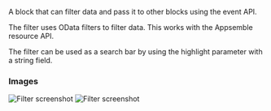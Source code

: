 A block that can filter data and pass it to other blocks using the event API.

The filter uses OData filters to filter data. This works with the Appsemble resource API.

The filter can be used as a search bar by using the highlight parameter with a string field.

### Images

![Filter screenshot](https://gitlab.com/appsemble/appsemble/-/raw/0.31.1-test.5/config/assets/filter.png)
![Filter screenshot](https://gitlab.com/appsemble/appsemble/-/raw/0.31.1-test.5/config/assets/filter-search-bar.png)
